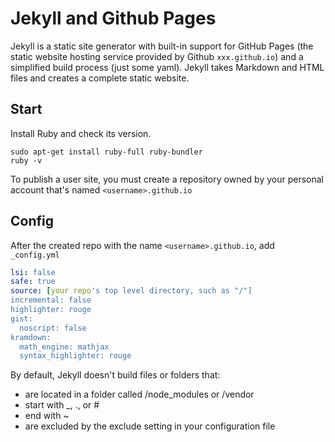 # Jekyll and Github Pages

Jekyll is a static site generator with built-in support for GitHub Pages (the static website hosting service provided by Github `xxx.github.io`) and a simplified build process (just some yaml). Jekyll takes Markdown and HTML files and creates a complete static website. 

## Start

Install Ruby and check its version.
```
sudo apt-get install ruby-full ruby-bundler
ruby -v
```

To publish a user site, you must create a repository owned by your personal account that's named `<username>.github.io`

## Config

After the created repo with the name `<username>.github.io`, add `_config.yml`
```yml
lsi: false
safe: true
source: [your repo's top level directory, such as "/"]
incremental: false
highlighter: rouge
gist:
  noscript: false
kramdown:
  math_engine: mathjax
  syntax_highlighter: rouge
```
By default, Jekyll doesn't build files or folders that:
* are located in a folder called /node_modules or /vendor
* start with _, ., or #
* end with ~
* are excluded by the exclude setting in your configuration file
